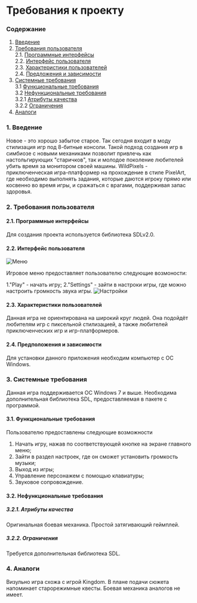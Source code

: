 # Требования к проекту
### Содержание
1. [Введение](#1)
2. [Требования пользователя](#2) <br>
  2.1. [Программные интерфейсы](#2.1) <br>
  2.2. [Интерфейс пользователя](#2.2) <br>
  2.3. [Характеристики пользователей](#2.3) <br>
  2.4. [Предложения и зависимости](#2.4) <br>
3. [Системные требования](#3) <br>
  3.1 [Функциональные требования](#3.1) <br>
  3.2 [Нефункциональные требования](#3.2) <br>
    3.2.1 [Атрибуты качества](#3.2.1) <br>
    3.2.2 [Ограничения](#3.2.2) <br>
 4. [Аналоги](#4) <br>

### 1. Введение <a name="1"></a>
Новое - это хорошо забытое старое. Так сегодня входит в моду стилизация игр под 8-битные консоли. Такой подход создания игр в симбиозе с новыми механиками позволит привлечь как настольгирующих "старичков", так и молодое поколение любителей убить время за монитором своей машины. WildPixels - приключенческая игра-платформер на прохождение в стиле PixelArt, где необходимо выполнять задания, которые даются игроку прямо или косвенно во время игры, и сражаться с врагами, поддерживая запас здоровья.

### 2. Требования пользователя <a name="2"></a>
#### 2.1. Программные интерфейсы <a name="2.1"></a>
Для создания проекта используется библиотека SDLv2.0.

#### 2.2. Интерфейс пользователя <a name="2.2"></a>
![Меню](https://github.com/Tsaryok/tritpo-project-WildPixel/blob/master/Мокапы/Игровое%20меню.png?raw=true)

Игровое меню предоставляет пользователю следующие возмоности:

  1."Play" - начать игру;
  2."Settings" - зайти в настроки игры, где можно настроить громкость звука игры.
  ![Настройки](https://github.com/Tsaryok/tritpo-project-WildPixel/blob/master/Мокапы/Настройки.png?raw=true)
  
#### 2.3. Характеристики пользователей <a name="2.3"></a>
Данная игра не ориентирована на широкий круг людей. Она подойдёт любителям игр с пиксельной стилизацией, а также любителей приключенческих игр и игр-платформеров.

#### 2.4. Предположения и зависимости <a name="2.4"></a>
Для установки данного приложения необходим компьютер с ОС Windows.

### 3. Системные требования <a name="3"></a>
Данная игра поддерживается OC Windows 7 и выше.
Необходима дополнительная библиотека SDL, предоставляемая в пакете с программой.

#### 3.1. Функциональные требования <a name="3.1"></a>
Пользователю предоставлены следующие возможности

  1. Начать игру, нажав по соответствующей кнопке на экране главного меню;
  2. Зайти в раздел настроек, где он сможет установить громкость музыки;
  3. Выход из игры;
  4. Управление персонажем с помощью клавиатуры;
  5. Звуковое сопровождение.

#### 3.2. Нефункциональные требования <a name="3.2"></a>
##### 3.2.1. Атрибуты качества <a name="3.2.1"></a>
Оригинальная боевая механика. Простой затягивающий геймплей.

##### 3.2.2. Ограничения <a name="3.2.2"></a>
Требуется дополнительная библиотека SDL.

### 4. Аналоги <a name="4"></a>
Визульно игра схожа с игрой Kingdom. В плане подачи сюжета напоминает старорежимные квесты. Боевая механика аналогов не имеет.
